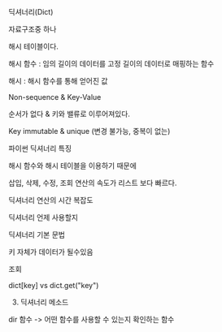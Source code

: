 딕셔너리(Dict)



자료구조중 하나

해시 테이블이다.

해시 함수 : 임의 길이의 데이터를 고정 길이의 데이터로 매핑하는 함수

해시 : 해시 함수를 통해 얻어진 값



Non-sequence & Key-Value

순서가 없다 & 키와 밸류로 이루어져있다.

Key immutable & unique (변경 불가능, 중복이 없는)



파이썬 딕셔너리 특징

해시 함수와 해시 테이블을 이용하기 때문에

삽입, 삭제, 수정, 조회 연산의 속도가 리스트 보다 빠르다.



딕셔너리 연산의 시간 복잡도



딕셔너리 언제 사용할지



딕셔너리 기본 문법

키 자체가 데이터가 될수있음



조회

dict[key] vs dict.get("key")



3. 딕셔너리 메소드

dir 함수 -> 어떤 함수를 사용할 수 있는지 확인하는 함수